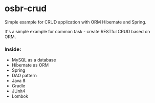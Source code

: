 # osbr-crud
Simple example for CRUD application with ORM Hibernate and Spring.

It's a simple example for common task - create RESTful CRUD based on ORM.

### Inside:
* MySQL as a database
* Hibernate as ORM
* Spring
* DAO pattern
* Java 8
* Gradle
* JUnit4
* Lombok
